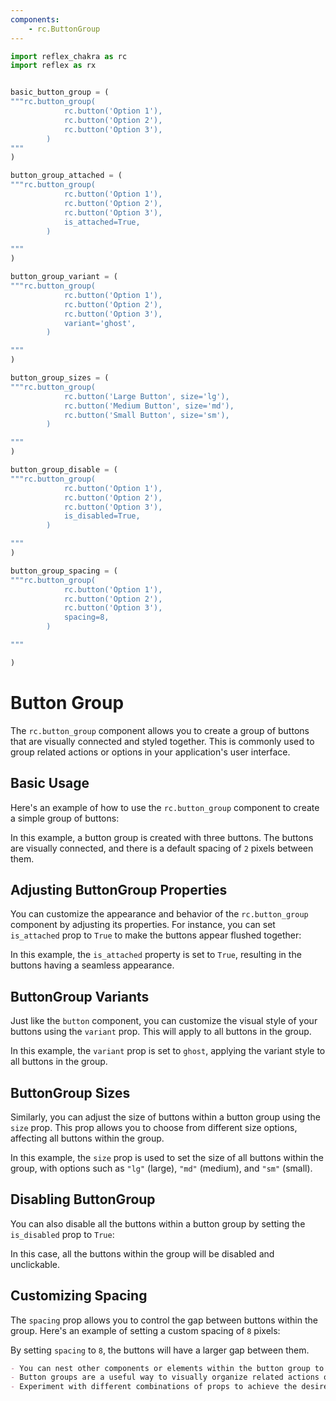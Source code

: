 ```yaml
---
components:
    - rc.ButtonGroup
---
```


```python exec
import reflex_chakra as rc
import reflex as rx


basic_button_group = (
"""rc.button_group(
            rc.button('Option 1'),
            rc.button('Option 2'),
            rc.button('Option 3'),
        )
"""
)

button_group_attached = (
"""rc.button_group(
            rc.button('Option 1'),
            rc.button('Option 2'),
            rc.button('Option 3'),
            is_attached=True,
        )

"""  
)

button_group_variant = (
"""rc.button_group(
            rc.button('Option 1'),
            rc.button('Option 2'),
            rc.button('Option 3'),
            variant='ghost',
        )

"""  
)

button_group_sizes = (
"""rc.button_group(
            rc.button('Large Button', size='lg'),
            rc.button('Medium Button', size='md'),
            rc.button('Small Button', size='sm'),
        )

"""  
)

button_group_disable = (
"""rc.button_group(
            rc.button('Option 1'),
            rc.button('Option 2'),
            rc.button('Option 3'),
            is_disabled=True,
        )

"""  
)

button_group_spacing = (
"""rc.button_group(
            rc.button('Option 1'),
            rc.button('Option 2'),
            rc.button('Option 3'),
            spacing=8,
        )

"""  

)
```

# Button Group

The `rc.button_group` component allows you to create a group of buttons that are visually connected and styled together.
This is commonly used to group related actions or options in your application's user interface.

## Basic Usage

Here's an example of how to use the `rc.button_group` component to create a simple group of buttons:



In this example, a button group is created with three buttons. The buttons are visually connected, and there
is a default spacing of `2` pixels between them.

## Adjusting ButtonGroup Properties

You can customize the appearance and behavior of the `rc.button_group` component by adjusting
its properties. For instance, you can set `is_attached` prop to `True` to make the buttons
appear flushed together:


In this example, the `is_attached` property is set to `True`, resulting in the buttons having a seamless appearance.

## ButtonGroup Variants

Just like the `button` component, you can customize the visual style of your buttons using the `variant` prop.
This will apply to all buttons in the group.



In this example, the `variant` prop is set to `ghost`, applying the variant style to all buttons in the group.

## ButtonGroup Sizes

Similarly, you can adjust the size of buttons within a button group using the `size` prop.
This prop allows you to choose from different size options, affecting all buttons within the group.



In this example, the `size` prop is used to set the size of all buttons within the group, with options such as `"lg"` (large), `"md"` (medium), and `"sm"` (small).

## Disabling ButtonGroup

You can also disable all the buttons within a button group by setting the `is_disabled` prop to `True`:



In this case, all the buttons within the group will be disabled and unclickable.

## Customizing Spacing

The `spacing` prop allows you to control the gap between buttons within the group. Here's an example of setting a custom spacing of `8` pixels:



By setting `spacing` to `8`, the buttons will have a larger gap between them.

```md alert info
- You can nest other components or elements within the button group to create more complex layouts.
- Button groups are a useful way to visually organize related actions or options in your application, providing a consistent and cohesive user interface.
- Experiment with different combinations of props to achieve the desired styling and behavior for your button groups in Reflex-based applications.
```
